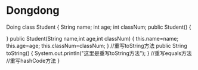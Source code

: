 # Dongdong
Doing
class Student 
{
  String name;
  int age;
  int classNum;
  public Student()
  {
  
  }
  public Student(String name,int age,int classNum)
  {
    this.name=name;
    this.age=age;
    this.classNum=classNum;
  }
  //重写toString方法
  public String toString()
  {
    System.out.println("这里是重写toString方法");
  }
  //重写equals方法
  //重写hashCode方法
}
